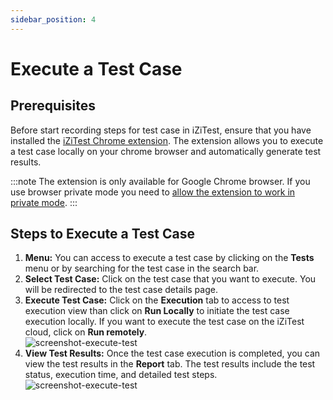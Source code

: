 ```yaml
---
sidebar_position: 4
---
```

# Execute a Test Case

## Prerequisites

Before start recording steps for test case in iZiTest, ensure that you have installed the [iZiTest Chrome extension](https://chromewebstore.google.com/detail/izitest/jccdlahjcpgcoolknheeddgdpfgpniho). The extension allows you to execute a test case locally on your chrome browser and automatically generate test results.

:::note
The extension is only available for Google Chrome browser. If you use browser private mode you need to [allow the extension to work in private mode](/docs/configuration/allow-extension-private-mode.md).
:::

## Steps to Execute a Test Case
1. **Menu:** You can access to execute a test case by clicking on the **Tests** menu or by searching for the test case in the search bar.
2. **Select Test Case:** Click on the test case that you want to execute. You will be redirected to the test case details page.
3. **Execute Test Case:** Click on the **Execution** tab to access to test execution view than click on **Run Locally** to initiate the test case execution locally. If you want to execute the test case on the iZiTest cloud, click on **Run remotely**.
    <br/>![screenshot-execute-test](/img/screenshot-execute-test.png)
4. **View Test Results:** Once the test case execution is completed, you can view the test results in the **Report** tab. The test results include the test status, execution time, and detailed test steps.
    <br/>![screenshot-execute-test](/img/screenshot-test-report.png)